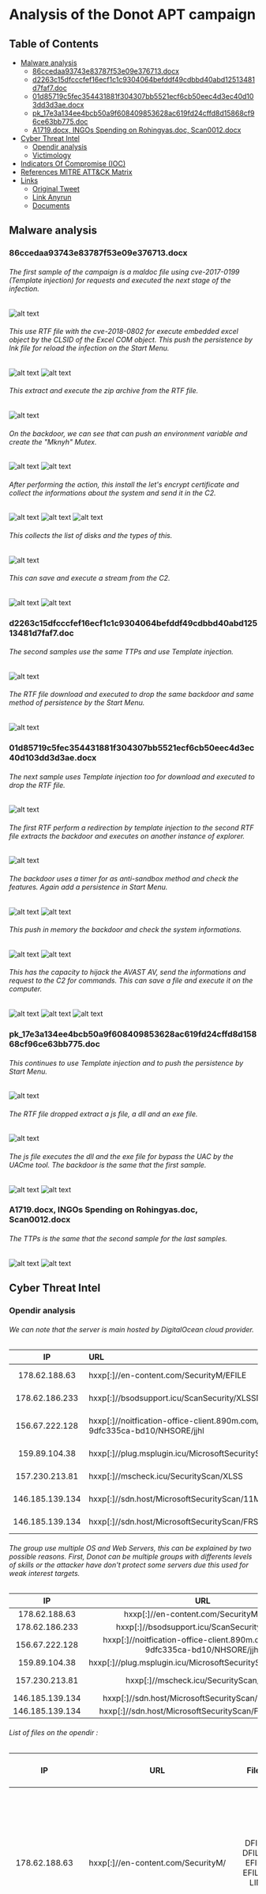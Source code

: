 # Analysis of the Donot APT campaign
## Table of Contents
* [Malware analysis](#Malware-analysis)
  + [86ccedaa93743e83787f53e09e376713.docx](#malware1)
  + [d2263c15dfcccfef16ecf1c1c9304064befddf49cdbbd40abd12513481d7faf7.doc](#malware2)
  + [01d85719c5fec354431881f304307bb5521ecf6cb50eec4d3ec40d103dd3d3ae.docx](#malware3)  
  + [pk_17e3a134ee4bcb50a9f608409853628ac619fd24cffd8d15868cf96ce63bb775.doc](#malware4) 
  + [A1719.docx, INGOs Spending on Rohingyas.doc, Scan0012.docx](#malware5)
* [Cyber Threat Intel](#Cyber-Threat-Intel)
  + [Opendir analysis](#opendir)
  + [Victimology](#Victimology)
* [Indicators Of Compromise (IOC)](#IOC)
* [References MITRE ATT&CK Matrix](#Ref-MITRE-ATTACK)
* [Links](#Links)
  + [Original Tweet](#Original-Tweet)
  + [Link Anyrun](#Links-Anyrun)
  + [Documents](#Documents)

## Malware analysis <a name="Malware-analysis"></a>
### 86ccedaa93743e83787f53e09e376713.docx <a name="malware1"></a>
###### The first sample of the campaign is a maldoc file using cve-2017-0199 (Template injection) for requests and executed the next stage of the infection.
![alt text](https://raw.githubusercontent.com/StrangerealIntel/CyberThreatIntel/master/Indian/APT/Donot/17-09-19/Images/1/InjTemp.PNG "")
###### This use RTF file with the cve-2018-0802 for execute embedded excel object by the CLSID of the Excel COM object. This push the persistence by lnk file for reload the infection on the Start Menu.
![alt text](https://raw.githubusercontent.com/StrangerealIntel/CyberThreatIntel/master/Indian/APT/Donot/17-09-19/Images/1/RTFInfo.PNG "")
![alt text](https://raw.githubusercontent.com/StrangerealIntel/CyberThreatIntel/master/Indian/APT/Donot/17-09-19/Images/1/CLSID.png "")
###### This extract and execute the zip archive from the RTF file.
![alt text](https://raw.githubusercontent.com/StrangerealIntel/CyberThreatIntel/master/Indian/APT/Donot/17-09-19/Images/1/HexPK.PNG "")
###### On the backdoor, we can see that can push an environment variable and create the "Mknyh" Mutex.
![alt text](https://raw.githubusercontent.com/StrangerealIntel/CyberThreatIntel/master/Indian/APT/Donot/17-09-19/Images/1/EFILE-EnvVar.PNG "")
![alt text](https://raw.githubusercontent.com/StrangerealIntel/CyberThreatIntel/master/Indian/APT/Donot/17-09-19/Images/1/EFILE-Mutex.PNG "")
###### After performing the action, this install the let's encrypt certificate and collect the informations about the system and send it in the C2.
![alt text](https://raw.githubusercontent.com/StrangerealIntel/CyberThreatIntel/master/Indian/APT/Donot/17-09-19/Images/1/EFILE-Infos1.PNG "")
![alt text](https://raw.githubusercontent.com/StrangerealIntel/CyberThreatIntel/master/Indian/APT/Donot/17-09-19/Images/1/EFILE-Infos2.PNG "")
![alt text](https://raw.githubusercontent.com/StrangerealIntel/CyberThreatIntel/master/Indian/APT/Donot/17-09-19/Images/1/EFILE-Infos3.PNG "")
###### This collects the list of disks and the types of this.
![alt text](https://raw.githubusercontent.com/StrangerealIntel/CyberThreatIntel/master/Indian/APT/Donot/17-09-19/Images/1/EFILE-Disk1.png "")
###### This can save and execute a stream from the C2.
![alt text](https://raw.githubusercontent.com/StrangerealIntel/CyberThreatIntel/master/Indian/APT/Donot/17-09-19/Images/1/EFILE-Mod1.PNG "")
![alt text](https://raw.githubusercontent.com/StrangerealIntel/CyberThreatIntel/master/Indian/APT/Donot/17-09-19/Images/1/EFILE-Mod2.PNG "")
### d2263c15dfcccfef16ecf1c1c9304064befddf49cdbbd40abd12513481d7faf7.doc <a name="malware2"></a>
###### The second samples use the same TTPs and use Template injection.
![alt text](https://raw.githubusercontent.com/StrangerealIntel/CyberThreatIntel/master/Indian/APT/Donot/17-09-19/Images/2/Template.png "")
###### The RTF file download and executed to drop the same backdoor and same method of persistence by the Start Menu.
![alt text](https://raw.githubusercontent.com/StrangerealIntel/CyberThreatIntel/master/Indian/APT/Donot/17-09-19/Images/2/RTFInfo.png "")
### 01d85719c5fec354431881f304307bb5521ecf6cb50eec4d3ec40d103dd3d3ae.docx <a name="malware3"></a>
###### The next sample uses Template injection too for download and executed to drop the RTF file.
![alt text](https://raw.githubusercontent.com/StrangerealIntel/CyberThreatIntel/master/Indian/APT/Donot/17-09-19/Images/3/Inj.PNG "")
###### The first RTF perform a redirection by template injection to the second RTF file extracts the backdoor and executes on another instance of explorer. 
![alt text](https://raw.githubusercontent.com/StrangerealIntel/CyberThreatIntel/master/Indian/APT/Donot/17-09-19/Images/3/RTFInfo.PNG "")
###### The backdoor uses a timer for as anti-sandbox method and check the features. Again add a persistence in Start Menu.
![alt text](https://raw.githubusercontent.com/StrangerealIntel/CyberThreatIntel/master/Indian/APT/Donot/17-09-19/Images/3/Main.png "")
![alt text](https://raw.githubusercontent.com/StrangerealIntel/CyberThreatIntel/master/Indian/APT/Donot/17-09-19/Images/3/Anti-sandbox.PNG "")
###### This push in memory the backdoor and check the system informations.
![alt text](https://raw.githubusercontent.com/StrangerealIntel/CyberThreatIntel/master/Indian/APT/Donot/17-09-19/Images/3/VirtualProtect.PNG "")
![alt text](https://raw.githubusercontent.com/StrangerealIntel/CyberThreatIntel/master/Indian/APT/Donot/17-09-19/Images/3/Infos.PNG "")
###### This has the capacity to hijack the AVAST AV, send the informations and request to the C2 for commands. This can save a file and execute it on the computer.
![alt text](https://raw.githubusercontent.com/StrangerealIntel/CyberThreatIntel/master/Indian/APT/Donot/17-09-19/Images/3/Hijack.png "")
![alt text](https://raw.githubusercontent.com/StrangerealIntel/CyberThreatIntel/master/Indian/APT/Donot/17-09-19/Images/3/connect.PNG "")
![alt text](https://raw.githubusercontent.com/StrangerealIntel/CyberThreatIntel/master/Indian/APT/Donot/17-09-19/Images/3/WriteFile.PNG "")
### pk_17e3a134ee4bcb50a9f608409853628ac619fd24cffd8d15868cf96ce63bb775.doc <a name="malware4"></a>
###### This continues to use Template injection and to push the persistence by Start Menu.
![alt text](https://raw.githubusercontent.com/StrangerealIntel/CyberThreatIntel/master/Indian/APT/Donot/17-09-19/Images/4/inj.PNG "")
###### The RTF file dropped extract a js file, a dll and an exe file.
![alt text](https://raw.githubusercontent.com/StrangerealIntel/CyberThreatIntel/master/Indian/APT/Donot/17-09-19/Images/4/rtfinfos.PNG "")
###### The js file executes the dll and the exe file for bypass the UAC by the UACme tool. The backdoor is the same that the first sample.
![alt text](https://raw.githubusercontent.com/StrangerealIntel/CyberThreatIntel/master/Indian/APT/Donot/17-09-19/Images/4/js.PNG "")
![alt text](https://raw.githubusercontent.com/StrangerealIntel/CyberThreatIntel/master/Indian/APT/Donot/17-09-19/Images/4/UAC.PNG "")
### A1719.docx, INGOs Spending on Rohingyas.doc, Scan0012.docx <a name="malware5"></a>
###### The TTPs is the same that the second sample for the last samples.
![alt text](https://raw.githubusercontent.com/StrangerealIntel/CyberThreatIntel/master/Indian/APT/Donot/17-09-19/Images/5/Inj.png "")
![alt text](https://raw.githubusercontent.com/StrangerealIntel/CyberThreatIntel/master/Indian/APT/Donot/17-09-19/Images/5/RTFinfos.png "")

## Cyber Threat Intel <a name="Cyber-Threat-Intel"></a>
### Opendir analysis <a name="opendir"></a>
###### We can note that the server is main hosted by DigitalOcean cloud provider.
|IP|URL|Opendir|ASN|Organization|Route|Coordinates|Country|
| :---------------: | :--------------- | :---------------: | :---------------: | :---------------: | :---------------: | :---------------: |:---------------: |
|178.62.188.63|hxxp[:]//en-content.com/SecurityM/EFILE|Yes|AS14061|DigitalOcean Amsterdam|178.62.128.0/18|52.3740,4.8897|Netherlands|
|178.62.186.233|hxxp[:]//bsodsupport.icu/ScanSecurity/XLSSN|Yes|AS14061|DigitalOcean Amsterdam|178.62.128.0/18|52.3740,4.8897|Netherlands|
|156.67.222.128|hxxp[:]//noitfication-office-client.890m.com/fcfdae-9dfc335ca-bd10/NHSORE/jjhl|No|AS47583|Hostinger International Limited|156.67.208.0/20|1.3667,103.8000|Singapore|
|159.89.104.38|hxxp[:]//plug.msplugin.icu/MicrosoftSecurityScan/DOCSDOC|No|AS14061|DigitalOcean, LLC|159.89.96.0/20|50.1155,8.6842|Germany|
|157.230.213.81|hxxp[:]//mscheck.icu/SecurityScan/XLSS|No|AS14061|DigitalOcean, LLC|157.230.208.0/20|40.8043,-74.0121|United States|
|146.185.139.134|hxxp[:]//sdn.host/MicrosoftSecurityScan/11MVEM1X|No|AS14061|DigitalOcean Amsterdam|146.185.128.0/19|52.3740,4.8897|Netherlands|
|146.185.139.134|hxxp[:]//sdn.host/MicrosoftSecurityScan/FRSI080222F|No|AS14061|DigitalOcean Amsterdam|146.185.128.0/19|52.3740,4.8897|Netherlands|
###### The group use multiple OS and Web Servers, this can be explained by two possible reasons. First, Donot can be multiple groups with differents levels of skills or the attacker have don't protect some servers due this used for weak interest targets.

|IP|URL|Opendir|Webserver|OS|
| :---------------: | :---------------: | :---------------: | :---------------: | :---------------: |
|178.62.188.63|hxxp[:]//en-content.com/SecurityM/EFILE|Yes|Apache|CentOS|
|178.62.186.233|hxxp[:]//bsodsupport.icu/ScanSecurity/XLSSN|Yes|Apache|CentOS|
|156.67.222.128|hxxp[:]//noitfication-office-client.890m.com/fcfdae-9dfc335ca-bd10/NHSORE/jjhl|No|LiteSpeed|CentOS|
|159.89.104.38|hxxp[:]//plug.msplugin.icu/MicrosoftSecurityScan/DOCSDOC|No|Apache|CentOS|
|157.230.213.81|hxxp[:]//mscheck.icu/SecurityScan/XLSS|No|Nginx ?|Ubuntu ?|
|146.185.139.134|hxxp[:]//sdn.host/MicrosoftSecurityScan/11MVEM1X|No|Nginx|Ubuntu|
|146.185.139.134|hxxp[:]//sdn.host/MicrosoftSecurityScan/FRSI080222F|No|Nginx|Ubuntu|
###### List of files on the opendir :
|IP|URL|Files|Date (Last modified)|Size|
| :---------------: | :---------------: | :---------------: | :---------------: |:---------------: |
|178.62.188.63|hxxp[:]//en-content.com/SecurityM/|DFILE<br>DFILE-<br>EFILE<br>EFILE-<br>LIN|2019-08-30 12:46<br>2019-08-29 12:05<br>2019-08-30 12:49<br>2019-08-29 12:19<br>2019-08-30 12:49|1.1M<br>1.1M<br>685K<br>685K<br>685K|
|178.62.186.233|hxxp[:]//bsodsupport.icu/ScanSecurity/|DOCS<br>DOCSN<br>DOCSN-1<br>XLSS<br>XLSSN<br>XLSSN-1|2019-08-16 08:17<br>2019-08-27 07:03<br>2019-08-22 08:52<br>2019-08-16 08:26<br>2019-08-28 06:39<br>2019-08-22 08:59|1.1M<br>1.1M<br>1.7M<br>697K<br>685K<br>885K|
###### We can confirm that the campaign have begin early August 2019 and reuse old tools.
![alt text](https://raw.githubusercontent.com/StrangerealIntel/CyberThreatIntel/master/Indian/APT/Donot/17-09-19/Images/date.png "")
### Victimology <a name="Victimology"></a>
###### The victimology is based only on the actual enemies of India since the early August and focus on China (reconciliation with Greece) for help Pakistan in Kashmir crisis, Pakistan (Kashmir crisis), Iran (telecom directory) possible allied for Pakistan, same thing for Saudi Arabia.
###### We can see a transfer order for Chinese people in Greek.
![alt text](https://raw.githubusercontent.com/StrangerealIntel/CyberThreatIntel/master/Indian/APT/Donot/17-09-19/Images/China.jpg "")
###### But the more interesting rest the Iran number directory, we can see that originally available on the Ministry of Foreign Affairs in Nepal.
![alt text](https://raw.githubusercontent.com/StrangerealIntel/CyberThreatIntel/master/Indian/APT/Donot/17-09-19/Images/Iran.png "")
![alt text](https://raw.githubusercontent.com/StrangerealIntel/CyberThreatIntel/master/Indian/APT/Donot/17-09-19/Images/Up.PNG "")
###### Now, we can observe that the content is removed from the website.
![alt text](https://raw.githubusercontent.com/StrangerealIntel/CyberThreatIntel/master/Indian/APT/Donot/17-09-19/Images/res.png "")
###### This rest possible to findable this in the cache.This can give a probable conclusion that Iran will be aware about the Donot operation against, or Nepal is aware about it.
![alt text](https://raw.githubusercontent.com/StrangerealIntel/CyberThreatIntel/master/Indian/APT/Donot/17-09-19/Images/back.png "")
###### This offers an idea when the group have found and reedit the pdf to word document for weaponizing it as opportunity to exploit.
###### This can note that a group in the Donot organization is charged to collect the opportunities to exploit. We can note too that the group reuse old operations and samples for theirs operations.
![alt text](https://raw.githubusercontent.com/StrangerealIntel/CyberThreatIntel/master/Indian/APT/Donot/17-09-19/Images/op.png "")

## Cyber kill chain <a name="Cyber-kill-chain"></a>
###### The process graph resume all the cyber kill chains used by the attacker.
![alt text](https://raw.githubusercontent.com/StrangerealIntel/CyberThreatIntel/master/Indian/APT/Donot/17-09-19/Images/cyber.png "")

## References MITRE ATT&CK Matrix <a name="Ref-MITRE-ATTACK"></a>
###### List of all the references with MITRE ATT&CK Matrix

|Enterprise tactics|Technics used|Ref URL|
| :---------------: |:-------------| :------------- |
||||
||||
||||

## Indicators Of Compromise (IOC) <a name="IOC"></a>

###### List of all the Indicators Of Compromise (IOC)

| Indicator     | Description|
| ------------- |:-------------:|
|86ccedaa93743e83787f53e09e376713.docx|36eb4d0e5f2435e6a01d10ac9e0b362e49de990ac841ba536f63d5be76e99794|
|d2263c15dfcccfef16ecf1c1c9304064befddf49cdbbd40abd12513481d7faf7.docx|d2263c15dfcccfef16ecf1c1c9304064befddf49cdbbd40abd12513481d7faf7|
|01d85719c5fec354431881f304307bb5521ecf6cb50eec4d3ec40d103dd3d3ae.docx|01d85719c5fec354431881f304307bb5521ecf6cb50eec4d3ec40d103dd3d3ae|
|pk_17e3a134ee4bcb50a9f608409853628ac619fd24cffd8d15868cf96ce63bb775|17e3a134ee4bcb50a9f608409853628ac619fd24cffd8d15868cf96ce63bb775|
|A1719.docx|6b5d8a52ca5c9e90339c6c0f574dd5f6c4aaa63c88cf974d8caf6e3690259c14|
|57ecda52cfb12afa08e84fe86cd61a95.zip|557cdd4332765a5d223693f5c1e605bae17464919fd57f9a62a86e33cb07be7e|
|Scan0012.docx|5a19a1df087e0cc12e554b04dc383fb50b7c4a926ac34611acb43ab3cc4404e9|
|kb8989476.rtf|51dfa1d8c62598b0d03f77faa57887dcdeb0075216c35f5018609fbcb82c8672|
|C:\Windows\Tasks\wordfile.exe|9a3061631ff634d8f573b36c885e41f8d4508c53f372c858b8b484b1f928b49f|
|wine.exe|bb5d713e81f782fc1bbd636eb97689e2010e71f4219ef80b90d979a6045b345a|
|C:\Windows\Tasks\A64.dll|894bd1b82b451fd08d8ac3a3d4e8e248bbc1c153c557aebdfeaa7e1ffafef4d6|
|C:\Windows\Tasks\Serviceflow.exe|ecbaac40bd504defe4f5eaba468e53de10e99f4dca5d05790d26e3ee4e5ce37f|
|C:\Windows\Tasks\sinter.exe|6584b9e3849142d9c479ca58a0098636b556220e76b1ae1376f56dbdb80feb56|
|EFILE|b64691a3fff3b17eb1a169180f470bf1ea36c7793fe36e93ba8aad55fe4a5a83|
|DFILE|746b2a03a6413f97b66fc96c3e12204488f13f0c4b2255bee427b54291a9a639|
|DFILE-|ddc7d7cdc8ceb6a9c5cc776ccd7916cd4c16612aa54c5e0a9827303c6ab38eef|
|EFILE-|ed4a1c94b4e3b813ac352446aded7a7bbe1698cba436451a7d54b0bc55bf5b52|
|DOCS|322f48a07af27b22f9cd29f14abe390349262ac9db901759b03553fe0d71446e|
|DOCSN|c0a23116c1c7ced59ff8eae5ee96a48d436dd2e5b435a291003889d2ed9489e1|
|DOCSN-1|0ed911e6d672e8a830d13b2f62a06a74dd7bfff82a31cc8a5c169f2689c4255b|
|XLSS|365b35cff4e0314c6fa2bb5cd66d6040efba93b5857d5536bd6fea4d871afe33|
|XLSSN|cea33a195f791bb5db28d53b3a81dd407e107aa33a913475d07080df6167e7c6|
|XLSSN-1|f345c969b58aeda8e78743db529f3a0ff81ba227880bd90d46e47bf9a37b932b|
|en-content.com|Domain requested|
|bsodsupport.icu|Domain requested|
|cloud-storage-service.com|Domain requested|
|office360-pub.16mb.com|Domain requested|
|noitfication-office-client.890m.com|Domain requested|
|plug.msplugin.icu|Domain requested|
|mscheck.icu|Domain requested|
|sdn.host|Domain requested|	
|178.62.186.233|IP requested|
|178.62.188.63|IP requested|
|156.67.222.128|IP requested|
|159.89.104.38|IP requested|
|157.230.213.81|IP requested|
|146.185.139.134|IP requested|	
|hxxp[:]//en-content.com/SecurityM/EFILE|HTTP/HTTPS requests|
|hxxp[:]//en-content.com/SecurityM/DFILE|HTTP/HTTPS requests|
|hxxp[:]//en-content.com/SecurityM/DFILE-|HTTP/HTTPS requests|
|hxxp[:]//en-content.com/SecurityM/EFILE-|HTTP/HTTPS requests|
|hxxp[:]//en-content.com/SecurityM/LIN|HTTP/HTTPS requests|
|hxxp[:]//bsodsupport.icu/ScanSecurity/DOCS|HTTP/HTTPS requests|
|hxxp[:]//bsodsupport.icu/ScanSecurity/DOCSN|HTTP/HTTPS requests|
|hxxp[:]//bsodsupport.icu/ScanSecurity/DOCSN-1|HTTP/HTTPS requests|
|hxxp[:]//bsodsupport.icu/ScanSecurity/XLSS|HTTP/HTTPS requests|
|hxxp[:]//bsodsupport.icu/ScanSecurity/XLSSN|HTTP/HTTPS requests|
|hxxp[:]//bsodsupport.icu/ScanSecurity/XLSSN-1|HTTP/HTTPS requests|
|hxxp[:]//cloud-storage-service.com/pub/officex32x64/kb8989476|HTTP/HTTPS requests|
|hxxp[:]//noitfication-office-client.890m.com/fcfdae-9dfc335ca-bd10/NHSORE/jjhl|HTTP/HTTPS requests|
|hxxp[:]//plug.msplugin.icu/MicrosoftSecurityScan/DOCSDOC|HTTP/HTTPS requests|
|hxxp[:]//mscheck.icu/SecurityScan/XLSS|HTTP/HTTPS requests|
|hxxp[:]//sdn.host/MicrosoftSecurityScan/11MVEM1X|HTTP/HTTPS requests|
|hxxp[:]//sdn.host/MicrosoftSecurityScan/FRSI080222F|HTTP/HTTPS requests|
|support.worldupdate.live|Doamin C2|
|account-support.site|Doamin C2|
|skillsnew.top|Doamin C2|
|mystrylust.pw|Doamin C2|
|216.170.126.139|IP C2|
|46.105.40.12|IP C2|
|82.196.7.221|IP C2|
|37.139.28.208|IP C2|
###### This can be exported as JSON format [Export in JSON](https://raw.githubusercontent.com/StrangerealIntel/CyberThreatIntel/master/Indian/APT/Donot/17-09-19/IOC_Donot_25-09-19.json)	

## Links <a name="Links"></a>
###### Original tweet: [https://twitter.com/Timele9527/status/1173431630171492352](https://twitter.com/Timele9527/status/1173431630171492352) <a name="Original-Tweet"></a>
###### Links Anyrun: <a name="Links-Anyrun"></a>
###### Samples :
* [86ccedaa93743e83787f53e09e376713.docx](https://app.any.run/tasks/0df3deaf-e8e9-4b23-8b64-fed49b85811f)
* [d2263c15dfcccfef16ecf1c1c9304064befddf49cdbbd40abd12513481d7faf7.doc](https://app.any.run/tasks/63251738-19fb-4155-ae23-0a8d4d780682)
* [01d85719c5fec354431881f304307bb5521ecf6cb50eec4d3ec40d103dd3d3ae.docx](https://app.any.run/tasks/43bb63ce-4c78-4c1c-ae1d-a85b0106d983)
* [17e3a134ee4bcb50a9f608409853628ac619fd24cffd8d15868cf96ce63bb775.doc](https://app.any.run/tasks/e194a69c-9e4e-4c7b-9e73-f6b144af95e1)
* [A1719.docx](https://app.any.run/tasks/524aff0c-2f82-4f03-8ad0-16928adcf1f2)
* [INGOs Spending on Rohingyas.doc](https://app.any.run/tasks/411a27d8-9b47-4f87-bd06-35d813ab1457)
* [Scan0012.docx](https://app.any.run/tasks/f3397ba6-f8a0-46c5-b40f-f91bdfddc5db)
###### Opendir:
* [SecurityM Opendir](https://app.any.run/tasks/793250a3-e767-47a8-9042-fce7c89a0471)
* [ScanSecurity Opendir](https://app.any.run/tasks/ae0325de-4aa2-40f0-8b17-1ca540cf2b9f)
###### Documents: <a name="Documents"></a>
* [UACme](https://github.com/hfiref0x/UACME)

